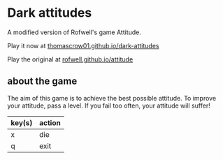# Dark attitudes
A modified version of Rofwell's game Attitude.

Play it now at [thomascrow01.github.io/dark-attitudes](https://thomascrow01.github.io/dark-attitudes)

Play the original at [rofwell.github.io/attitude](https://rofwell.github.io/attitude)

## about the game
The aim of this game is to achieve the best possible attitude. To improve your attitude, pass a level. If you fail too often, your attitude will suffer!


| key(s)          | action        |  
| --------------- | ------------- |
| x               | die           |
| q               | exit          |
